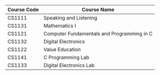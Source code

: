 

| Course Code | Course Name                                |
| ----------- | ------------------------------------------ |
| CS1111      | Speaking and Listening                     |
| CS1131      | Mathematics I                              |
| CS1121      | Computer Fundamentals and Programming in C |
| CS1132      | Digital Electronics                        |
| CS1122      | Value Education                            |
| CS1141      | C Programming Lab                          |
| CS1133      | Digital Electronics Lab                    |
